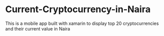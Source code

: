 # Current-Cryptocurrency-in-Naira
This is a mobile app built with xamarin to display top 20 cryptocurrencies and their current value in Naira
